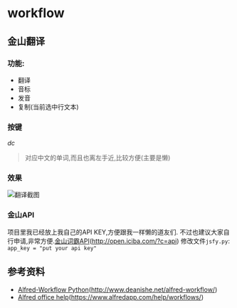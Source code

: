 # workflow
## 金山翻译
### **功能:**
* 翻译
* 音标
* 发音
* 复制(当前选中行文本)

### 按键
*dc*
> 对应中文的单词,而且也离左手近,比较方便(主要是懒)

### 效果
![翻译截图](http://bimg.cxstars.com/2017-01-20-14848765913701.jpg)

### 金山API
项目里我已经放上我自己的API KEY,方便跟我一样懒的道友们.
不过也建议大家自行申请,非常方便.[金山词霸API]()(http://open.iciba.com/?c=api)
修改文件`jsfy.py`:
`app_key = "put your api key"`

## 参考资料
* [Alfred-Workflow Python]()(http://www.deanishe.net/alfred-workflow/)
* [Alfred office help]()(https://www.alfredapp.com/help/workflows/)


